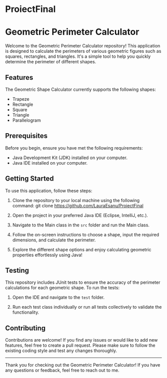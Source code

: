 # ProiectFinal

# Geometric Perimeter Calculator 

Welcome to the Geometric Perimeter Calculator repository! This application is designed to calculate the perimeters of various geometric figures such as squares, rectangles, and triangles. It's a simple tool to help you quickly determine the perimeter of different shapes.

## Features

The Geometric Shape Calculator currently supports the following shapes:

- Trapeze
- Rectangle
- Square
- Triangle
- Parallelogram

## Prerequisites

Before you begin, ensure you have met the following requirements:

- Java Development Kit (JDK) installed on your computer.
- Java IDE installed on your computer.
  
## Getting Started

To use this application, follow these steps:

1. Clone the repository to your local machine using the following command:
   git clone https://github.com/LauraEsanu/ProiectFinal
2. Open the project in your preferred Java IDE (Eclipse, IntelliJ, etc.).

3. Navigate to the Main class in the `src` folder and run the Main class.

4. Follow the on-screen instructions to choose a shape, input the required dimensions, and calculate the perimeter.

5. Explore the different shape options and enjoy calculating geometric properties effortlessly using Java!

## Testing

This repository includes JUnit tests to ensure the accuracy of the perimeter calculations for each geometric shape. To run the tests:

1. Open the IDE and navigate to the `test` folder.

2. Run each test class individually or run all tests collectively to validate the functionality.

## Contributing

Contributions are welcome! If you find any issues or would like to add new features, feel free to create a pull request. Please make sure to follow the existing coding style and test any changes thoroughly.



---

Thank you for checking out the Geometric Perimeter Calculator! If you have any questions or feedback, feel free to reach out to me.
